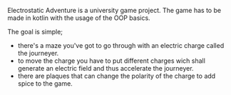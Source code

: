 Electrostatic Adventure is a university game project.
The game has to be made in kotlin with the usage of the OOP basics.

The goal is simple;
   - there's a maze you've got to go through with an electric charge called the journeyer.
   - to move the charge you have to put different charges wich shall generate an electric field
     and thus accelerate the journeyer.
   - there are plaques that can change the polarity of the charge to add spice to the game.
